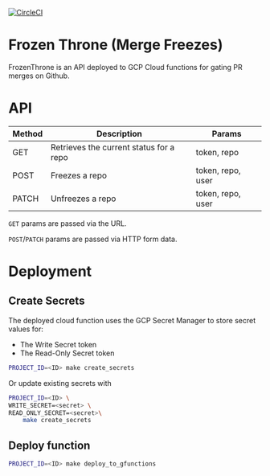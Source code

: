 [![CircleCI](https://circleci.com/gh/TheJokersThief/frozen-throne/tree/main.svg?style=svg)](https://circleci.com/gh/TheJokersThief/frozen-throne/tree/main)

# Frozen Throne (Merge Freezes)
FrozenThrone is an API deployed to GCP Cloud functions for gating PR merges on Github.

# API

| Method | Description                             | Params            |
|--------|-----------------------------------------|-------------------|
| GET    | Retrieves the current status for a repo | token, repo       |
| POST   | Freezes a repo                          | token, repo, user |
| PATCH  | Unfreezes a repo                        | token, repo, user |

`GET` params are passed via the URL.

`POST`/`PATCH` params are passed via HTTP form data.

# Deployment
## Create Secrets
The deployed cloud function uses the GCP Secret Manager to store secret values for:

* The Write Secret token
* The Read-Only Secret token

```bash
PROJECT_ID=<ID> make create_secrets
```

Or update existing secrets with

```bash
PROJECT_ID=<ID> \
WRITE_SECRET=<secret> \
READ_ONLY_SECRET=<secret>\
    make create_secrets
```

## Deploy function

```bash
PROJECT_ID=<ID> make deploy_to_gfunctions
```